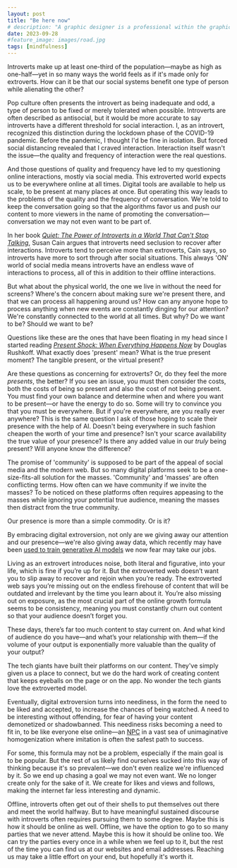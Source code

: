 ```yaml
---
layout: post
title: "Be here now"
# description: "A graphic designer is a professional within the graphic design and graphic arts industry."
date: 2023-09-28
#feature_image: images/road.jpg
tags: [mindfulness]
---
```


Introverts make up at least one-third of the population—maybe as high as one-half—yet in so many ways the world feels as if it's made only for extroverts. How can it be that our social systems benefit one type of person while alienating the other? <!--more-->

Pop culture often presents the introvert as being inadequate and odd, a type of person to be fixed or merely tolerated when possible. Introverts are often described as antisocial, but it would be more accurate to say introverts have a different threshold for social interaction. I, as an introvert, recognized this distinction during the lockdown phase of the COVID-19 pandemic. Before the pandemic, I thought I'd be fine in isolation. But forced social distancing revealed that I craved interaction. Interaction itself wasn't the issue—the quality and frequency of interaction were the real questions.

And those questions of quality and frequency have led to my questioning online interactions, mostly via social media. This extroverted world expects us to be everywhere online at all times. Digital tools are available to help us scale, to be present at many places at once. But operating this way leads to the problems of the quality and the frequency of conversation. We're told to keep the conversation going so that the algorithms favor us and push our content to more viewers in the name of promoting the conversation—conversation we may not even want to be part of.

In her book *[Quiet: The Power of Introverts in a World That Can't Stop Talking](https://susancain.net/book/quiet/)*, Susan Cain argues that introverts need seclusion to recover after interactions. Introverts tend to perceive more than extroverts, Cain says, so introverts have more to sort through after social situations. This always 'ON' world of social media means introverts have an endless wave of interactions to process, all of this in addition to their offline interactions.

But what about the physical world, the one we live in without the need for screens? Where's the concern about making sure we're present there, and that we can process all happening around us? How can any anyone hope to process anything when new events are constantly dinging for our attention? We're constantly connected to the world at all times. But why? Do we want to be? Should we want to be?

Questions like these are the ones that have been floating in my head since I started reading *[Present Shock: When Everything Happens Now](https://rushkoff.com/books/present-shock/)* by Douglas Rushkoff. What exactly does 'present' mean? What is the true present moment? The tangible present, or the virtual present?

Are these questions as concerning for extroverts? Or, do they feel the more *presents*, the better? If you see an issue, you must then consider the costs, both the costs of being so present and also the cost of not being present. You must find your own balance and determine when and where you want to be present—or have the energy to do so. Some will try to convince you that you must be everywhere. But if you're everywhere, are you really ever anywhere? This is the same question I ask of those hoping to scale their presence with the help of AI. Doesn't being everywhere in such fashion cheapen the worth of your time and presence? Isn't your scarce availability the true value of your presence? Is there any added value in our *truly* being present? Will anyone know the difference?

The promise of 'community' is supposed to be part of the appeal of social media and the modern web. But so many digital platforms seek to be a one-size-fits-all solution for the masses. 'Community' and 'masses' are often conflicting terms. How often can we have community if we invite the masses? To be noticed on these platforms often requires appeasing to the masses while ignoring your potential true audience, meaning the masses then distract from the true community.

Our presence is more than a simple commodity. Or is it?

By embracing digital extroversion, not only are we giving away our attention and our presence—we're also giving away data, which recently may have been [used to train generative AI models](https://www.zdnet.com/article/x-may-train-ai-with-its-users-posts-are-other-social-media-sites-doing-the-same/) we now fear may take our jobs.

Living as an extrovert introduces noise, both literal and figurative, into your life, which is fine if you’re up for it. But the extroverted web doesn’t want you to slip away to recover and rejoin when you’re ready. The extroverted web says you’re missing out on the endless firehouse of content that will be outdated and irrelevant by the time you learn about it. You’re also missing out on exposure, as the most crucial part of the online growth formula seems to be consistency, meaning you must constantly churn out content so that your audience doesn’t forget you.

These days, there’s far too much content to stay current on. And what kind of audience do you have—and what’s your relationship with them—if the volume of your output is exponentially more valuable than the quality of your output?

The tech giants have built their platforms on our content. They've simply given us a place to connect, but we do the hard work of creating content that keeps eyeballs on the page or on the app. No wonder the tech giants love the extroverted model. 

Eventually, digital extroversion turns into neediness, in the form the need to be liked and accepted, to increase the chances of being watched. A need to be interesting without offending, for fear of having your content demonetized or shadowbanned. This neediness risks becoming a need to fit in, to be like everyone else online—an [NPC](https://knowyourmeme.com/editorials/guides/what-does-is-it-mean-to-be-called-an-npc-the-gen-z-insult-and-slang-term-explained/#what-is-npc) in a vast sea of unimaginative homogenization where imitation is often the safest path to success.

For some, this formula may not be a problem, especially if the main goal is to be popular. But the rest of us likely find ourselves sucked into this way of thinking because it's so prevalent—we don't even realize we're influenced by it. So we end up chasing a goal we may not even want. We no longer create only for the sake of it. We create for likes and views and follows, making the internet far less interesting and dynamic.

Offline, introverts often get out of their shells to put themselves out there and meet the world halfway. But to have meaningful sustained discourse with introverts often requires pursuing them to some degree. Maybe this is how it should be online as well. Offline, we have the option to go to so many parties that we never attend. Maybe this is how it should be online too. We can try the parties every once in a while when we feel up to it, but the rest of the time you can find us at our websites and email addresses. Reaching us may take a little effort on your end, but hopefully it's worth it.
